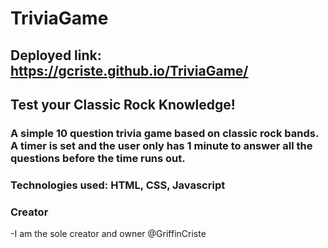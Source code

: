 # TriviaGame

## Deployed link: https://gcriste.github.io/TriviaGame/

## Test your Classic Rock Knowledge!

### A simple 10 question trivia game based on classic rock bands. A timer is set and the user only has 1 minute to answer all the questions before the time runs out.

### Technologies used: HTML, CSS, Javascript

### Creator
-I am the sole creator and owner @GriffinCriste

